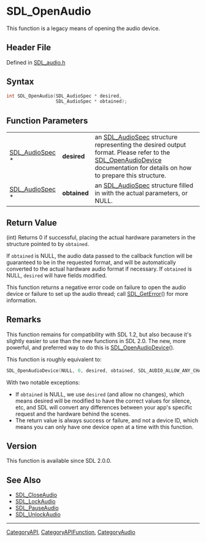 # SDL_OpenAudio

This function is a legacy means of opening the audio device.

## Header File

Defined in [SDL_audio.h](https://github.com/libsdl-org/SDL/blob/SDL2/include/SDL_audio.h)

## Syntax

```c
int SDL_OpenAudio(SDL_AudioSpec * desired,
                  SDL_AudioSpec * obtained);
```

## Function Parameters

|                                  |              |                                                                                                                                                                                                                |
| -------------------------------- | ------------ | -------------------------------------------------------------------------------------------------------------------------------------------------------------------------------------------------------------- |
| [SDL_AudioSpec](SDL_AudioSpec) * | **desired**  | an [SDL_AudioSpec](SDL_AudioSpec) structure representing the desired output format. Please refer to the [SDL_OpenAudioDevice](SDL_OpenAudioDevice) documentation for details on how to prepare this structure. |
| [SDL_AudioSpec](SDL_AudioSpec) * | **obtained** | an [SDL_AudioSpec](SDL_AudioSpec) structure filled in with the actual parameters, or NULL.                                                                                                                     |

## Return Value

(int) Returns 0 if successful, placing the actual hardware parameters in
the structure pointed to by `obtained`.

If `obtained` is NULL, the audio data passed to the callback function will
be guaranteed to be in the requested format, and will be automatically
converted to the actual hardware audio format if necessary. If `obtained`
is NULL, `desired` will have fields modified.

This function returns a negative error code on failure to open the audio
device or failure to set up the audio thread; call
[SDL_GetError](SDL_GetError)() for more information.

## Remarks

This function remains for compatibility with SDL 1.2, but also because it's
slightly easier to use than the new functions in SDL 2.0. The new, more
powerful, and preferred way to do this is
[SDL_OpenAudioDevice](SDL_OpenAudioDevice)().

This function is roughly equivalent to:

```c
SDL_OpenAudioDevice(NULL, 0, desired, obtained, SDL_AUDIO_ALLOW_ANY_CHANGE);
```

With two notable exceptions:

- If `obtained` is NULL, we use `desired` (and allow no changes), which
  means desired will be modified to have the correct values for silence,
  etc, and SDL will convert any differences between your app's specific
  request and the hardware behind the scenes.
- The return value is always success or failure, and not a device ID, which
  means you can only have one device open at a time with this function.

## Version

This function is available since SDL 2.0.0.

## See Also

- [SDL_CloseAudio](SDL_CloseAudio)
- [SDL_LockAudio](SDL_LockAudio)
- [SDL_PauseAudio](SDL_PauseAudio)
- [SDL_UnlockAudio](SDL_UnlockAudio)

----
[CategoryAPI](CategoryAPI), [CategoryAPIFunction](CategoryAPIFunction), [CategoryAudio](CategoryAudio)

